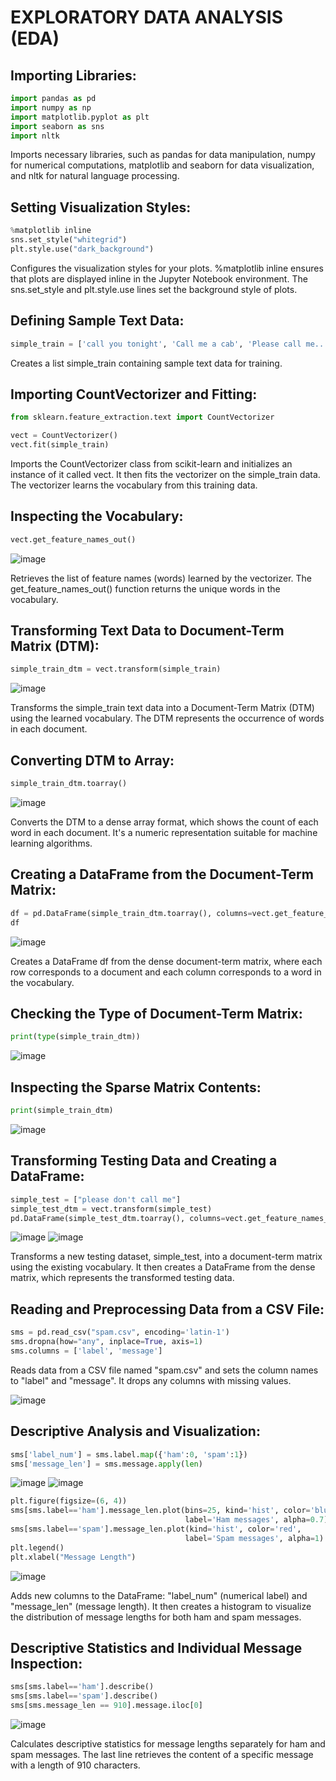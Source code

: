 #  EXPLORATORY DATA ANALYSIS (EDA) 
## Importing Libraries:
```Python
import pandas as pd
import numpy as np
import matplotlib.pyplot as plt
import seaborn as sns
import nltk
```
Imports necessary libraries, such as pandas for data manipulation, numpy for numerical computations, matplotlib and seaborn for data visualization, and nltk for natural language processing.
## Setting Visualization Styles:
```Python
%matplotlib inline
sns.set_style("whitegrid")
plt.style.use("dark_background")
```
Configures the visualization styles for your plots. %matplotlib inline ensures that plots are displayed inline in the Jupyter Notebook environment. The sns.set_style and plt.style.use lines set the background style of plots.
## Defining Sample Text Data:
```Python
simple_train = ['call you tonight', 'Call me a cab', 'Please call me... PLEASE!']
```
Creates a list simple_train containing sample text data for training.

## Importing CountVectorizer and Fitting:
```Python
from sklearn.feature_extraction.text import CountVectorizer

vect = CountVectorizer()
vect.fit(simple_train)
```
Imports the CountVectorizer class from scikit-learn and initializes an instance of it called vect. It then fits the vectorizer on the simple_train data. The vectorizer learns the vocabulary from this training data.
## Inspecting the Vocabulary:
```Python
vect.get_feature_names_out()
```
![image](https://github.com/HaColab2k/NLP_SMS_Spam/assets/127838132/f49df1f9-6133-408c-ac46-3302d2916fef)

Retrieves the list of feature names (words) learned by the vectorizer. The get_feature_names_out() function returns the unique words in the vocabulary.
## Transforming Text Data to Document-Term Matrix (DTM):
```Python
simple_train_dtm = vect.transform(simple_train)
```
![image](https://github.com/HaColab2k/NLP_SMS_Spam/assets/127838132/3558991b-a363-439d-9606-2db9549b14da)

Transforms the simple_train text data into a Document-Term Matrix (DTM) using the learned vocabulary. The DTM represents the occurrence of words in each document.

## Converting DTM to Array:
```Python
simple_train_dtm.toarray()
```
![image](https://github.com/HaColab2k/NLP_SMS_Spam/assets/127838132/69119bff-a585-42aa-9b3b-b50f03c973e7)

Converts the DTM to a dense array format, which shows the count of each word in each document. It's a numeric representation suitable for machine learning algorithms.
## Creating a DataFrame from the Document-Term Matrix:
```Python
df = pd.DataFrame(simple_train_dtm.toarray(), columns=vect.get_feature_names_out())
df
```
![image](https://github.com/HaColab2k/NLP_SMS_Spam/assets/127838132/a113225d-5f00-46d0-9925-8470caa29592)

Creates a DataFrame df from the dense document-term matrix, where each row corresponds to a document and each column corresponds to a word in the vocabulary.
## Checking the Type of Document-Term Matrix:
```Python
print(type(simple_train_dtm))
```
![image](https://github.com/HaColab2k/NLP_SMS_Spam/assets/127838132/393b0b5a-5675-4b60-bf30-a8e25f4534b3)
## Inspecting the Sparse Matrix Contents:
```Python
print(simple_train_dtm)
```
![image](https://github.com/HaColab2k/NLP_SMS_Spam/assets/127838132/f783d6b8-9aaf-4e7b-9dd3-d9dabc21958e)

## Transforming Testing Data and Creating a DataFrame:
```Python
simple_test = ["please don't call me"]
simple_test_dtm = vect.transform(simple_test)
pd.DataFrame(simple_test_dtm.toarray(), columns=vect.get_feature_names_out())
```
![image](https://github.com/HaColab2k/NLP_SMS_Spam/assets/127838132/9ab02628-2f4a-4eac-9a75-cd3d88bdaf74)
![image](https://github.com/HaColab2k/NLP_SMS_Spam/assets/127838132/eb86b731-0b08-43b4-a3c7-35fb7c6d8eca)

Transforms a new testing dataset, simple_test, into a document-term matrix using the existing vocabulary. It then creates a DataFrame from the dense matrix, which represents the transformed testing data.
## Reading and Preprocessing Data from a CSV File:
```Python
sms = pd.read_csv("spam.csv", encoding='latin-1')
sms.dropna(how="any", inplace=True, axis=1)
sms.columns = ['label', 'message']
```
Reads data from a CSV file named "spam.csv" and sets the column names to "label" and "message". It drops any columns with missing values.

![image](https://github.com/HaColab2k/NLP_SMS_Spam/assets/127838132/8eb210be-887f-4a22-beeb-ff43d6c0a274)

## Descriptive Analysis and Visualization:
```Python
sms['label_num'] = sms.label.map({'ham':0, 'spam':1})
sms['message_len'] = sms.message.apply(len)
```
![image](https://github.com/HaColab2k/NLP_SMS_Spam/assets/127838132/ccd0c658-ba9d-42e7-b172-f21a3aa9c66f)
![image](https://github.com/HaColab2k/NLP_SMS_Spam/assets/127838132/44f94817-06bf-4a7a-beeb-bdb2020e5f0d)

```Python
plt.figure(figsize=(6, 4))
sms[sms.label=='ham'].message_len.plot(bins=25, kind='hist', color='blue', 
                                       label='Ham messages', alpha=0.7)
sms[sms.label=='spam'].message_len.plot(kind='hist', color='red', 
                                       label='Spam messages', alpha=1)
plt.legend()
plt.xlabel("Message Length")
```
![image](https://github.com/HaColab2k/NLP_SMS_Spam/assets/127838132/58d745bd-8473-4b2b-b63c-73a968e5042b)

Adds new columns to the DataFrame: "label_num" (numerical label) and "message_len" (message length). It then creates a histogram to visualize the distribution of message lengths for both ham and spam messages.

## Descriptive Statistics and Individual Message Inspection:
```Python
sms[sms.label=='ham'].describe()
sms[sms.label=='spam'].describe()
sms[sms.message_len == 910].message.iloc[0]
```
![image](https://github.com/HaColab2k/NLP_SMS_Spam/assets/127838132/3de188e3-ff75-44fa-b3ca-53ac98bad0c4)

Calculates descriptive statistics for message lengths separately for ham and spam messages. The last line retrieves the content of a specific message with a length of 910 characters.
